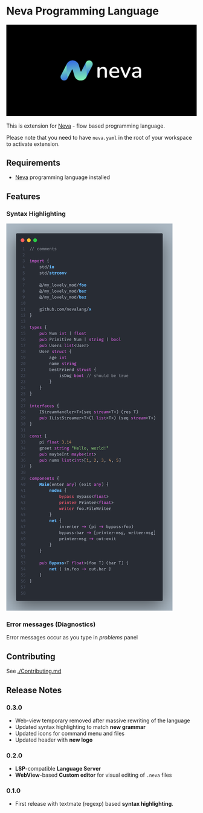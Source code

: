 # Neva Programming Language

![Black Header](./assets/header.png "Nevalang logo and title")

This is extension for [Neva](https://github.com/nevalang/neva) - flow based programming language.

Please note that you need to have `neva.yaml` in the root of your workspace to activate extension.

## Requirements

- [Neva](https://github.com/nevalang/neva) programming language installed

## Features

### Syntax Highlighting

![Picture of a syntax highlighting](./assets/code.png "Syntax highlighting example")

### Error messages (Diagnostics)

Error messages occur as you type in _problems_ panel

## Contributing

See [./Contributing.md](Contributing.md)

## Release Notes

### 0.3.0

- Web-view temporary removed after massive rewriting of the language
- Updated syntax highlighting to match **new grammar**
- Updated icons for command menu and files
- Updated header with **new logo**

### 0.2.0

- **LSP**-compatible **Language Server**
- **WebView**-based **Custom editor** for visual editing of `.neva` files

### 0.1.0

- First release with textmate (regexp) based **syntax highlighting**.
